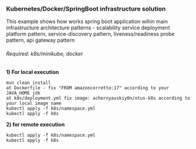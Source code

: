 ### **Kubernetes/Docker/SpringBoot infrastructure solution**

This example shows how works spring boot application wihin main infrastructure architecture patterns - scalability service deployment platform pattern, service-discovery pattern, liveness/readiness probe pattern, api gateway pattern

###### _Required: k8s/minikube, docker_

__1) For local execution__

    mvn clean install
    at Dockerfile - fix "FROM amazoncorretto:17" according to your JAVA_HOME jdk   
    at k8s/deployment.yml fix image: achernyavskiy0n/otus-k8s according to your local image name
    kubectl apply -f k8s/namespace.yml
    kubectl apply -f k8s
   
__2) for remote execution__

    kubectl apply -f k8s/namespace.yml
    kubectl apply -f k8s
